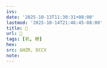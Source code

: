 ```yaml
---
ivs:
date: '2025-10-13T11:30:31+08:00'
lastmod: '2025-10-14T21:46:45-08:00'
title: 󰦊
url: 󰦊
tags: [秔, 粳]
hex: 
src: GHZR, DCCV
note:
---
```

